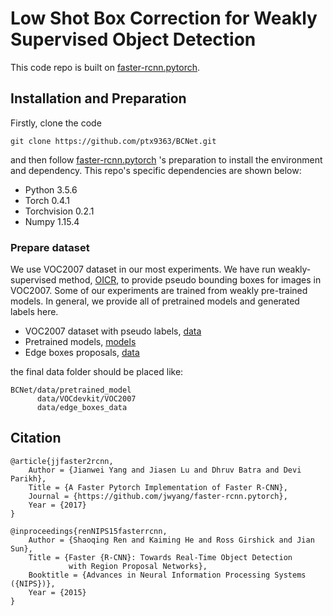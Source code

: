 # Low Shot Box Correction for Weakly Supervised Object Detection

This code repo is built on [faster-rcnn.pytorch](https://github.com/jwyang/faster-rcnn.pytorch).


## Installation and Preparation

Firstly, clone the code

```
git clone https://github.com/ptx9363/BCNet.git
```

and then follow [faster-rcnn.pytorch](https://github.com/jwyang/faster-rcnn.pytorch) 's preparation to install the environment and dependency. This repo's specific dependencies are shown below:
* Python 3.5.6
* Torch 0.4.1
* Torchvision 0.2.1
* Numpy 1.15.4

### Prepare dataset
We use VOC2007 dataset in our most experiments. We have run weakly-supervised method, [OICR](https://github.com/ppengtang/oicr),  to provide pseudo bounding boxes for images in VOC2007. Some of our experiments are trained from weakly pre-trained models. In general, we provide all of pretrained models and generated labels here.

* VOC2007 dataset with pseudo labels, [data](https://drive.google.com/open?id=15ZhFEOedbjR8Z05LBJJxOzdE9SL8vVIX)
* Pretrained models, [models](https://drive.google.com/open?id=1YLpcGVKluahKMHK2pO0lng4mpVsdgTMC)
* Edge boxes proposals, [data](https://drive.google.com/open?id=1YvfLfsVb0pU-51pKtRikNQ_SR-B8plMV)

the final data folder should be placed like:

```
BCNet/data/pretrained_model
      data/VOCdevkit/VOC2007
      data/edge_boxes_data
```

## Citation

    @article{jjfaster2rcnn,
        Author = {Jianwei Yang and Jiasen Lu and Dhruv Batra and Devi Parikh},
        Title = {A Faster Pytorch Implementation of Faster R-CNN},
        Journal = {https://github.com/jwyang/faster-rcnn.pytorch},
        Year = {2017}
    }

    @inproceedings{renNIPS15fasterrcnn,
        Author = {Shaoqing Ren and Kaiming He and Ross Girshick and Jian Sun},
        Title = {Faster {R-CNN}: Towards Real-Time Object Detection
                 with Region Proposal Networks},
        Booktitle = {Advances in Neural Information Processing Systems ({NIPS})},
        Year = {2015}
    }
